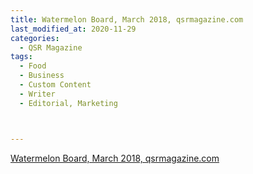 ```yaml
---
title: Watermelon Board, March 2018, qsrmagazine.com
last_modified_at: 2020-11-29
categories:
  - QSR Magazine
tags:
  - Food
  - Business
  - Custom Content
  - Writer
  - Editorial, Marketing



---
```


[Watermelon Board, March 2018, qsrmagazine.com](https://www.qsrmagazine.com/content/5-ways-restaurants-can-boost-profitability-year-round-one-menu-change)
